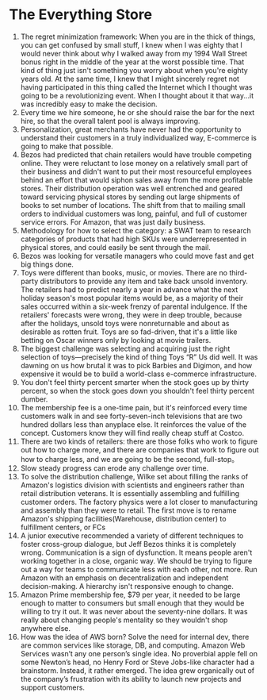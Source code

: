 # The Everything Store

1. The regret minimization framework: When you are in the thick of things, you can get confused by small stuff, I knew when I was eighty that I would never think about why I walked away from my 1994 Wall Street bonus right in the middle of the year at the worst possible time. That kind of thing just isn't something you worry about when you're eighty years old. At the same time, I knew that I might sincerely regret not having participated in this thing called the Internet which I thought was going to be a revolutionizing event. When I thought about it that way...it was incredibly easy to make the decision.
2. Every time we hire someone, he or she should raise the bar for the next hire, so that the overall talent pool is always improving.
3. Personalization, great merchants have never had the opportunity to understand their customers in a truly individualized way, E-commerce is going to make that possible.
4. Bezos had predicted that chain retailers would have trouble competing online. They were reluctant to lose money on a relatively small part of their business and didn't want to put their most resourceful employees behind an effort that would siphon sales away from the more profitable stores. Their distribution operation was well entrenched and geared toward servicing physical stores by sending out large shipments of books to set number of locations. The shift from that to mailing small orders to individual customers was long, painful, and full of customer service errors. For Amazon, that was just daily business.
5. Methodology for how to select the category: a SWAT team to research categories of products that had high SKUs were underrepresented in physical stores, and could easily be sent through the mail.
6. Bezos was looking for versatile managers who could move fast and get big things done.
7. Toys were different than books, music, or movies. There are no third-party distributors to provide any item and take back unsold inventory. The retailers had to predict nearly a year in advance what the next holiday season's most popular items would be, as a majority of their sales occurred within a six-week frenzy of parental indulgence. If the retailers' forecasts were wrong, they were in deep trouble, because after the holidays, unsold toys were nonreturnable and about as desirable as rotten fruit. Toys are so fad-driven, that it's a little like betting on Oscar winners only by looking at movie trailers.
8. The biggest challenge was selecting and acquiring just the right selection of toys—precisely the kind of thing Toys “R” Us did well. It was dawning on us how brutal it was to pick Barbies and Digimon, and how expensive it would be to build a world-class e-commerce infrastructure.
9. You don't feel thirty percent smarter when the stock goes up by thirty percent, so when the stock goes down you shouldn't feel thirty percent dumber.
10. The membership fee is a one-time pain, but it's reinforced every time customers walk in and see forty-seven-inch televisions that are two hundred dollars less than anyplace else. It reinforces the value of the concept. Customers know they will find really cheap stuff at Costco. 
11. There are two kinds of retailers: there are those folks who work to figure out how to charge more, and there are companies that work to figure out how to charge less, and we are going to be the second, full-stop。
12. Slow steady progress can erode any challenge over time.
13. To solve the distribution challenge, Wilke set about filling the ranks of Amazon's logistics division with scientists and engineers rather than retail distribution veterans. It is essentially assembling and fulfilling customer orders. The factory physics were a lot closer to manufacturing and assembly than they were to retail. The first move is to rename Amazon's shipping facilities(Warehouse, distribution center) to fulfillment centers, or FCs
14. A junior executive recommended a variety of different techniques to foster cross-group dialogue, but Jeff Bezos thinks it is completely wrong. Communication is a sign of dysfunction. It means people aren't working together in a close, organic way. We should be trying to figure out a way for teams to communicate less with each other, not more. Run Amazon with an emphasis on decentralization and independent decision-making. A hierarchy isn't responsive enough to change.
15. Amazon Prime membership fee, $79 per year, it needed to be large enough to matter to consumers but small enough that they would be willing to try it out. It was never about the seventy-nine dollars. It was really about changing people's mentality so they wouldn't shop anywhere else.
16. How was the idea of AWS born? Solve the need for internal dev, there are common services like storage, DB, and computing. Amazon Web Services wasn’t any one person’s single idea. No proverbial apple fell on some Newton’s head, no Henry Ford or Steve Jobs-like character had a brainstorm. Instead, it rather emerged. The idea grew organically out of the company’s frustration with its ability to launch new projects and support customers.
